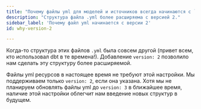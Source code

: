 ```yaml
---
title: "Почему файлы yml для моделей и источников всегда начинаются с `version: 2`?"
description: "Структура файла .yml более расширяема с версией 2."
sidebar_label: 'Почему файл yml начинается с версии 2'
id: why-version-2

---
```


Когда-то структура этих файлов `.yml` была совсем другой (привет всем, кто использовал dbt в те времена!). Добавление `version: 2` позволило нам сделать эту структуру более расширяемой.

Файлы yml ресурсов в настоящее время не требуют этой настройки. Мы поддерживаем только `version: 2`, если она указана. Хотя мы не планируем обновлять файлы yml до `version: 3` в ближайшее время, наличие этой настройки облегчит нам введение новых структур в будущем.